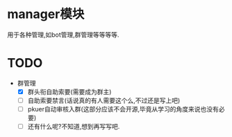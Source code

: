 # manager模块
用于各种管理,如bot管理,群管理等等等等.
# TODO
- 群管理
  - [x] 群头衔自助索要(需要成为群主)
  - [ ] 自助索要禁言(话说真的有人需要这个么,不过还是写上吧)
  - [ ] pkuer自动审核入群(这部分应该不会开源,毕竟从学习的角度来说也没有必要)
  - [ ] 还有什么呢?不知道,想到再写写吧.